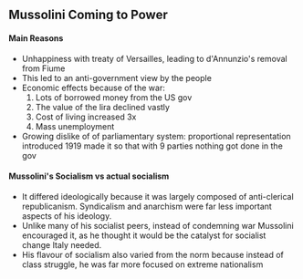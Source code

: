 ## Mussolini Coming to Power

#### Main Reasons

  * Unhappiness with treaty of Versailles, leading to d'Annunzio's removal from Fiume
  * This led to an anti-government view by the people
  * Economic effects because of the war: 
    1. Lots of borrowed money from the US gov
    1. The value of the lira declined vastly
    1. Cost of living increased 3x
    1. Mass unemployment
  * Growing dislike of of parliamentary system: proportional representation introduced 1919 made it so  that with 9 parties nothing got done in the gov
   
#### Mussolini's Socialism vs actual socialism

  * It differed ideologically because it was largely composed of anti-clerical republicanism. Syndicalism and anarchism were far less important aspects of his ideology. 
  * Unlike many of his socialist peers, instead of condemning war Mussolini encouraged it, as he thought it would be the catalyst for socialist change Italy needed.
  * His flavour of socialism also varied from the norm because instead of class struggle, he was far more focused on extreme nationalism


	

